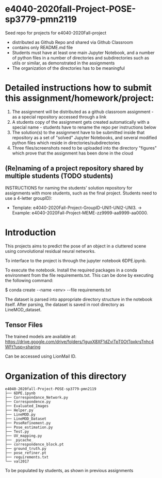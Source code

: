 # e4040-2020fall-Project-POSE-sp3779-pmn2119
Seed repo for projects for e4040-2020Fall-project
  - distributed as Github Repo and shared via Github Classroom
  - contains only README.md file
  - Students must have at least one main Jupyter Notebook, and a number of python files in a number of directories and subdirectories such as utils or similar, as demonstrated in the assignments
  - The organization of the directories has to be meaningful

# Detailed instructions how to submit this assignment/homework/project:
1. The assignment will be distributed as a github classroom assignment - as a special repository accessed through a link
2. A students copy of the assignment gets created automatically with a special name - students have to rename the repo per instructions below
3. The solution(s) to the assignment have to be submitted inside that repository as a set of "solved" Jupyter Notebooks, and several modified python files which reside in directories/subdirectories
4. Three files/screenshots need to be uploaded into the directory "figures" which prove that the assignment has been done in the cloud

## (Re)naming of a project repository shared by multiple students (TODO students)
INSTRUCTIONS for naming the students' solution repository for assignments with more students, such as the final project. Students need to use a 4-letter groupID): 
* Template: e4040-2020Fall-Project-GroupID-UNI1-UNI2-UNI3. -> Example: e4040-2020Fall-Project-MEME-zz9999-aa9999-aa0000.

# Introduction

This projects aims to predict the pose of an object in a cluttered scene using convolutional residual neural networks. 

To interface to the project is through the jupyter notebook 6DPE.ipynb.

To execute the notebook. Install the required packages in a conda environment from the file requirements.txt. This can be done by executing the following command:

$ conda create --name \<env\> --file requirements.txt

The dataset is parsed into appropriate directory structure in the notebook itself. After parsing, the dataset is saved in root directory as LineMOD_dataset. 

## Tensor Files
The trained models are available at:
https://drive.google.com/drive/folders/1guxX8XF1dZviTpT0OtTpxkrsTnhc4WFt?usp=sharing

Can be accessed using LionMail ID.

# Organization of this directory
```
e4040-2020fall-Project-POSE-sp3779-pmn2119
├── 6DPE.ipynb
├── Correspondance_Network.py
├── Correspondence.py
├── Evaluated_Images
├── Helper.py
├── LineMOD.py
├── LineMOD_Dataset
├── PoseRefinement.py
├── Pose_estimation.py
├── Test.py
├── UV_mapping.py
├── _pycache_
├── correspondence_block.pt
├── ground_truth.py
├── pose_refiner.pt
├── requirements.txt
└── val2017
```
To be populated by students, as shown in previous assignments
